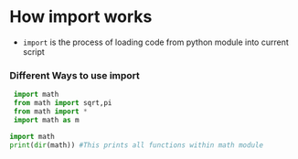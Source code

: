 # How import works
- ```import``` is the process of loading code from python module into current script

### Different Ways to use import

```python
 import math
 from math import sqrt,pi
 from math import *
 import math as m
```

```python
import math 
print(dir(math)) #This prints all functions within math module
```